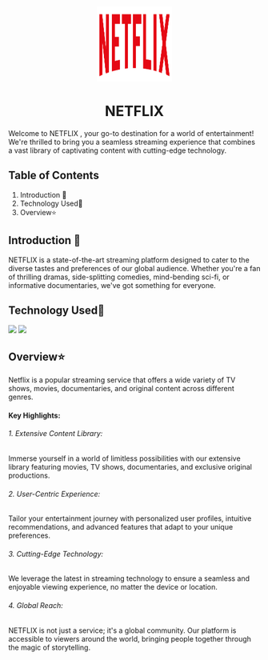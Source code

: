 
<div align="center"><img src="https://raw.githubusercontent.com/prithiraj15/NETFLIX-CLONE/main/assets/images/logo.png" height="150" width="150" /></div>

# <div align="center">NETFLIX</div>

Welcome to NETFLIX , your go-to destination for a world of entertainment! We're thrilled to bring you a seamless streaming experience that combines a vast library of captivating content with cutting-edge technology.

## Table of Contents

1. Introduction 📌
2. Technology Used🚀
3. Overview⭐



## Introduction 📌

NETFLIX is a state-of-the-art streaming platform designed to cater to the diverse tastes and preferences of our global audience. Whether you're a fan of thrilling dramas, side-splitting comedies, mind-bending sci-fi, or informative documentaries, we've got something for everyone.

## Technology Used🚀

<img src="https://github.com/Sneha123-zudo/Netflix-Sign-In-Page/assets/145490348/3c45dac1-b4e7-4113-b369-8edaf11d5214" height="50"> 
<img src="https://github.com/Sneha123-zudo/Netflix-Sign-In-Page/assets/145490348/b1744c1d-ced6-4dc8-ad9f-0a6ebc2b7d00" height="50">


##  Overview⭐
Netflix is a popular streaming service that offers a wide variety of TV shows, movies, documentaries, and original content across different genres. 

#### Key Highlights:
###### 1. Extensive Content Library: 
Immerse yourself in a world of limitless possibilities with our extensive library featuring movies, TV shows, documentaries, and exclusive original productions.

###### 2. User-Centric Experience: 
Tailor your entertainment journey with personalized user profiles, intuitive recommendations, and advanced features that adapt to your unique preferences.

###### 3. Cutting-Edge Technology: 
We leverage the latest in streaming technology to ensure a seamless and enjoyable viewing experience, no matter the device or location.

###### 4. Global Reach: 
NETFLIX is not just a service; it's a global community. Our platform is accessible to viewers around the world, bringing people together through the magic of storytelling.
